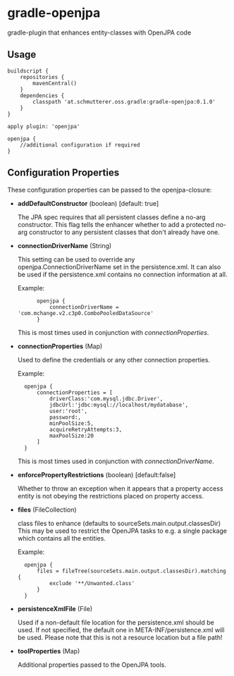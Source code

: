 gradle-openjpa
==============

gradle-plugin that enhances entity-classes with OpenJPA code

Usage
--------------
    buildscript {
        repositories {
            mavenCentral()
        }
        dependencies {
            classpath 'at.schmutterer.oss.gradle:gradle-openjpa:0.1.0'
        }
    }

    apply plugin: 'openjpa'

    openjpa {
        //additional configuration if required
    }

Configuration Properties
--------------

These configuration properties can be passed to the openjpa-closure:

* __addDefaultConstructor__ (boolean) [default: true]

    The JPA spec requires that all persistent classes define a no-arg constructor.
    This flag tells the enhancer whether to add a protected no-arg constructor to any persistent classes that don't already have one.
* __connectionDriverName__ (String)

    This setting can be used to override any openjpa.ConnectionDriverName set in the persistence.xml.
    It can also be used if the persistence.xml contains no connection information at all.

    Example:

            openjpa {
                connectionDriverName = 'com.mchange.v2.c3p0.ComboPooledDataSource'
            }

     This is most times used in conjunction with _connectionProperties_.
* __connectionProperties__ (Map)

    Used to define the credentials or any other connection properties.

    Example:

        openjpa {
            connectionProperties = [
                driverClass:'com.mysql.jdbc.Driver',
                jdbcUrl:'jdbc:mysql://localhost/mydatabase',
                user:'root',
                password:,
                minPoolSize:5,
                acquireRetryAttempts:3,
                maxPoolSize:20
            ]
        }

     This is most times used in conjunction with _connectionDriverName_.
* __enforcePropertyRestrictions__ (boolean) [default:false]

    Whether to throw an exception when it appears that a property access entity is not obeying the restrictions placed on property access.

* __files__ (FileCollection)

    class files to enhance (defaults to sourceSets.main.output.classesDir)
    This may be used to restrict the OpenJPA tasks to e.g. a single package which contains all the entities.

    Example:

        openjpa {
            files = fileTree(sourceSets.main.output.classesDir).matching {
                exclude '**/Unwanted.class'
            }
        }

* __persistenceXmlFile__ (File)

    Used if a non-default file location for the persistence.xml should be used.
    If not specified, the default one in META-INF/persistence.xml will be used.
    Please note that this is not a resource location but a file path!

* __toolProperties__ (Map)

    Additional properties passed to the OpenJPA tools.

